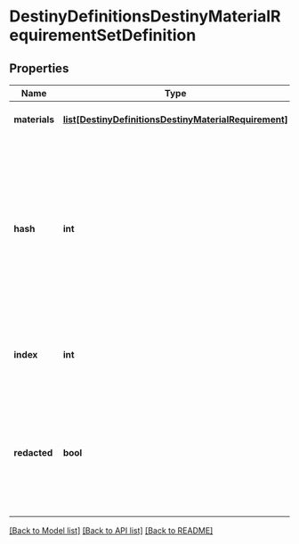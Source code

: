 # DestinyDefinitionsDestinyMaterialRequirementSetDefinition

## Properties
Name | Type | Description | Notes
------------ | ------------- | ------------- | -------------
**materials** | [**list[DestinyDefinitionsDestinyMaterialRequirement]**](DestinyDefinitionsDestinyMaterialRequirement.md) | The list of all materials that are required. | [optional] 
**hash** | **int** | The unique identifier for this entity.  Guaranteed to be unique for the type of entity, but not globally.    When entities refer to each other in Destiny content, it is this hash that they are referring to. | [optional] 
**index** | **int** | The index of the entity as it was found in the investment tables. | [optional] 
**redacted** | **bool** | If this is true, then there is an entity with this identifier/type combination, but BNet is  not yet allowed to show it.  Sorry! | [optional] 

[[Back to Model list]](../README.md#documentation-for-models) [[Back to API list]](../README.md#documentation-for-api-endpoints) [[Back to README]](../README.md)


